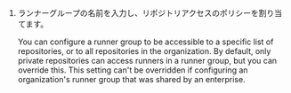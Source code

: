 1. ランナーグループの名前を入力し、リポジトリアクセスのポリシーを割り当てます。

    You can configure a runner group to be accessible to a specific list of repositories, or to all repositories in the organization. By default, only private repositories can access runners in a runner group, but you can override this. This setting can't be overridden if configuring an organization's runner group that was shared by an enterprise.
